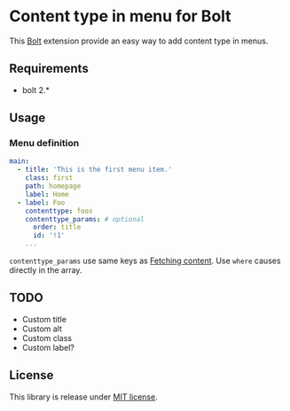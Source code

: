Content type in menu for Bolt
=============================

This [Bolt](https://bolt.cm/) extension provide an easy way to add content type in menus.

Requirements
------------

* bolt 2.*

Usage
-----

### Menu definition

```yaml
main:
  - title: 'This is the first menu item.'
    class: first
    path: homepage
    label: Home
  - label: Foo
    contenttype: foos
    contenttype_params: # optional
      order: title
      id: '!1'
    ...
```

`contenttype_params` use same keys as [Fetching content](https://docs.bolt.cm/content-fetching). Use `where` causes
directly in the array.

TODO
----
- Custom title
- Custom alt
- Custom class
- Custom label?

License
-------

This library is release under [MIT license](LICENSE).
